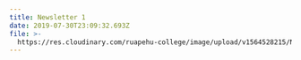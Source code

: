 ```yaml
---
title: Newsletter 1
date: 2019-07-30T23:09:32.693Z
file: >-
  https://res.cloudinary.com/ruapehu-college/image/upload/v1564528215/Newsletter_1-2019_lhzqiq.pdf
---
```


